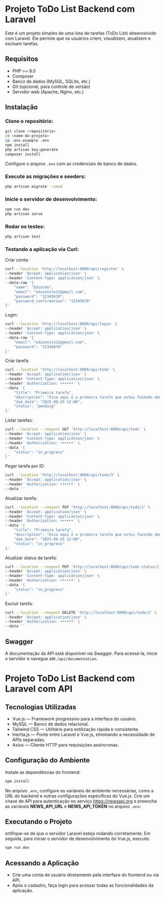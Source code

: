 # Projeto ToDo List Backend com Laravel
Este é um projeto simples de uma lista de tarefas (ToDo List) desenvolvido com Laravel. Ele permite que os usuários criem, visualizem, atualizem e excluam tarefas.

## Requisitos
- PHP >= 8.0
- Composer
- Banco de dados (MySQL, SQLite, etc.)
- Git (opcional, para controle de versão)
- Servidor web (Apache, Nginx, etc.)

## Instalação
### Clone o repositório:
```bash
git clone <repositório>
cd <nome-do-projeto>
cp .env.example .env
npm install
php artisan key:generate
composer install
```
Configure o arquivo `.env` com as credenciais do banco de dados.

### Execute as migrações e seeders:
```bash
php artisan migrate --seed
```
### Inicie o servidor de desenvolvimento:
```bash
npm run dev
php artisan serve
```
### Rodar os testes:
```bash
php artisan test
```
### Testando a aplicação via Curl:

Criar conta:
```bash
curl --location 'http://localhost:8000/api/register' \
--header 'Accept: application/json' \
--header 'Content-Type: application/json' \
--data-raw '{
    "name": "Eduardo",
    "email": "eduzenite11@gmail.com",
    "password": "12345678",
    "password_confirmation": "12345678"
}'
```
Login:
```bash
curl --location 'http://localhost:8000/api/login' \
--header 'Accept: application/json' \
--header 'Content-Type: application/json' \
--data-raw '{
    "email": "eduzenite11@gmail.com",
    "password": "12345678"
}'
```
Criar tarefa:
```bash
curl --location 'http://localhost:8000/api/todo' \
--header 'Accept: application/json' \
--header 'Content-Type: application/json' \
--header 'Authorization: ••••••' \
--data '{
    "title": "Primeira tarefa",
    "description": "Essa aqui é a primeira tarefa que estou fazendo dentro do sistema como teste.",
    "due_date": "2025-08-25 12:00",
    "status": "pending"
}'
```
Listar tarefas:
```bash
curl --location --request GET 'http://localhost:8000/api/todo' \
--header 'Accept: application/json' \
--header 'Content-Type: application/json' \
--header 'Authorization: ••••••' \
--data '{
    "status": "in_progress"
}'
```
Pegar tarefa por ID:
```bash
curl --location 'http://localhost:8000/api/todo/3' \
--header 'Accept: application/json' \
--header 'Authorization: ••••••' \
--data ''
```
Atualizar tarefa:
```bash
curl --location --request PUT 'http://localhost:8000/api/todo/1' \
--header 'Accept: application/json' \
--header 'Content-Type: application/json' \
--header 'Authorization: ••••••' \
--data '{
    "title": "Primeira tarefa",
    "description": "Essa aqui é a primeira tarefa que estou fazendo dentro do sistema como teste.",
    "due_date": "2025-08-25 12:00",
    "status": "in_progress"
}'
```
Atualizar status da tarefa:
```bash
curl --location --request PUT 'http://localhost:8000/api/todo-status/1' \
--header 'Accept: application/json' \
--header 'Content-Type: application/json' \
--header 'Authorization: ••••••' \
--data '{
    "status": "in_progress"
}'
```
Excluir tarefa:
```bash
curl --location --request DELETE 'http://localhost:8000/api/todo/2' \
--header 'Accept: application/json' \
--header 'Authorization: ••••••' \
--data ''
```
## Swagger
A documentação da API está disponível via Swagger. Para acessá-la, inicie o servidor e navegue até `/api/documentation`.

# Projeto ToDo List Backend com Laravel com API

## Tecnologias Utilizadas
- Vue.js — Framework progressivo para a interface do usuário.
- MySQL — Banco de dados relacional.
- Tailwind CSS — Utilitário para estilização rápida e consistente.
- Inertia.js — Ponte entre Laravel e Vue.js, eliminando a necessidade de APIs separadas.
- Axios — Cliente HTTP para requisições assíncronas.

## Configuração do Ambiente
Instale as dependências do frontend:
```bash
npm install
```
No arquivo `.env`, configure as variáveis de ambiente necessárias, como a URL do backend e outras configurações específicas do Vue.js.
Crie um chave de API para autenticação no serviço https://newsapi.org e preencha as variáveis **NEWS_API_URL** e **NEWS_API_TOKEN** no arquivo `.env`:

## Executando o Projeto
ertifique-se de que o servidor Laravel esteja rodando corretamente.
Em seguida, para iniciar o servidor de desenvolvimento do Vue.js, execute:
```bash
npm run dev
```

## Acessando a Aplicação
- Crie uma conta de usuário diretamente pela interface do frontend ou via API.
- Após o cadastro, faça login para acessar todas as funcionalidades da aplicação.
